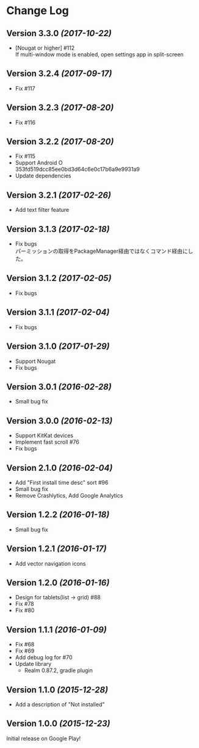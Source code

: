 Change Log
==========

Version 3.3.0 *(2017-10-22)*
----------------------------

* [Nougat or higher] #112  
If multi-window mode is enabled, open settings app in split-screen

Version 3.2.4 *(2017-09-17)*
----------------------------

* Fix #117

Version 3.2.3 *(2017-08-20)*
----------------------------

* Fix #116

Version 3.2.2 *(2017-08-20)*
----------------------------

* Fix #115
* Support Android O  
353fd519dcc85ee0bd3d64c6e0c17b6a9e9931a9
* Update dependencies


Version 3.2.1 *(2017-02-26)*
----------------------------

* Add text filter feature


Version 3.1.3 *(2017-02-18)*
----------------------------

* Fix bugs  
パーミッションの取得をPackageManager経由ではなくコマンド経由にした。


Version 3.1.2 *(2017-02-05)*
----------------------------

* Fix bugs


Version 3.1.1 *(2017-02-04)*
----------------------------

* Fix bugs


Version 3.1.0 *(2017-01-29)*
----------------------------

* Support Nougat
* Fix bugs

Version 3.0.1 *(2016-02-28)*
----------------------------

* Small bug fix

Version 3.0.0 *(2016-02-13)*
----------------------------

* Support KitKat devices
* Implement fast scroll #76
* Fix bugs

Version 2.1.0 *(2016-02-04)*
----------------------------

* Add "First install time desc" sort #96
* Small bug fix
* Remove Crashlytics, Add Google Analytics

Version 1.2.2 *(2016-01-18)*
----------------------------

* Small bug fix

Version 1.2.1 *(2016-01-17)*
----------------------------

* Add vector navigation icons

Version 1.2.0 *(2016-01-16)*
----------------------------

* Design for tablets(list -> grid) #88
* Fix #78
* Fix #80

Version 1.1.1 *(2016-01-09)*
----------------------------

* Fix #68
* Fix #69
* Add debug log for #70
* Update library
    * Realm
    0.87.2, gradle plugin

Version 1.1.0 *(2015-12-28)*
----------------------------

* Add a description of "Not installed"


Version 1.0.0 *(2015-12-23)*
----------------------------

Initial release on Google Play!

